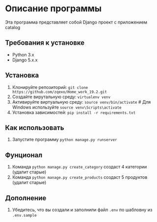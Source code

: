# Описание программы

Эта программа представляет собой Django проект с приложением catalog 

## Требования к установке

- Python 3.x
- Django 5.x.x

## Установка
  
1. Клонируйте репозиторий: `git clone https://github.com/zqexo/Home_work_19.2.git`
2. Создайте вирутальную среду: `virtualenv venv`
3. Активируйте виртуальную среду: `source venv/bin/activate`  # Для Windows используйте `source venv\Scripts\activate`
4. Установка зависимостей: `pip install -r requirements.txt`

## Как использовать

1. Запустите программу `python manage.py runserver`

## Фунционал 

1. Команда `python manage.py create_category` создаст 4 категории (удалит старые)
2. Команда `python manage.py create_products` создаст 5 продуктов (удалит старые)

## Дополнение 

1. Убедитесь, что вы создали и заполнили файл `.env` по шабловну из `.env.sample`
